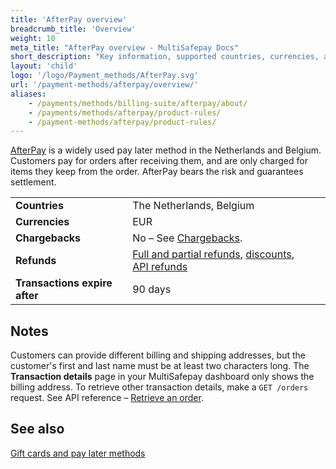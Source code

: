 ```yaml
---
title: 'AfterPay overview'
breadcrumb_title: 'Overview'
weight: 10
meta_title: "AfterPay overview - MultiSafepay Docs"
short_description: "Key information, supported countries, currencies, and features"
layout: 'child'
logo: '/logo/Payment_methods/AfterPay.svg'
url: '/payment-methods/afterpay/overview/'
aliases:
    - /payments/methods/billing-suite/afterpay/about/
    - /payments/methods/afterpay/product-rules/
    - /payment-methods/afterpay/product-rules/
---
```

[AfterPay](https://www.afterpay.nl/en/) is a widely used pay later method in the Netherlands and Belgium. Customers pay for orders after receiving them, and are only charged for items they keep from the order. AfterPay bears the risk and guarantees settlement.
 
|   |   |   |
|---|---|---|
| **Countries**  | The Netherlands, Belgium  | 
| **Currencies**  | EUR  | 
| **Chargebacks**  | No – See [Chargebacks](/payments/chargebacks/). | 
| **Refunds** | [Full and partial refunds](/refunds/full-partial/), [discounts](/refunds/discounts/), [API refunds](/refunds/pay-later/) |
| **Transactions expire after** | 90 days |

## Notes

Customers can provide different billing and shipping addresses, but the customer's first and last name must be at least two characters long. The **Transaction details** page in your MultiSafepay dashboard only shows the billing address. To retrieve other transaction details, make a `GET /orders` request. See API reference – [Retrieve an order](/api/#get-order-details). 

## See also

[Gift cards and pay later methods](/payment-methods/gift-cards/pay-later-methods/)







